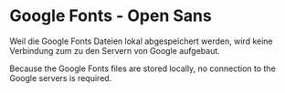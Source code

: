 # Google Fonts - Open Sans

Weil die Google Fonts Dateien lokal abgespeichert werden, wird keine Verbindung zum zu den Servern von Google aufgebaut.

Because the Google Fonts files are stored locally, no connection to the Google servers is required.
